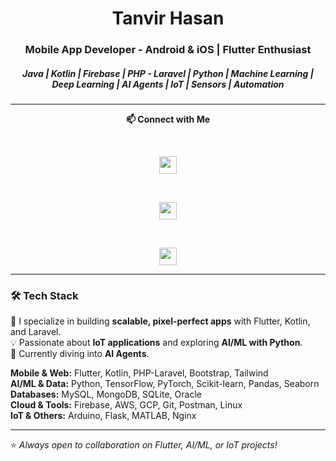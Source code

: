<h1 align="center">Tanvir Hasan</h1>
<h3 align="center">Mobile App Developer - Android & iOS | Flutter Enthusiast </h3>
<h5 align="center">Java | Kotlin | Firebase | PHP - Laravel | Python | Machine Learning | Deep Learning | AI Agents | IoT | Sensors | Automation </h5>
  

---
<div align="center">

  <span><b>📫 Connect with Me</b></span>
  
  &nbsp;&nbsp;&nbsp; <!-- spacing -->
  
  <a href="mailto:tanvirhasanemn@gmail.com">
    <img src="https://img.shields.io/badge/Gmail-D14836?style=for-the-badge&logo=gmail&logoColor=white" height="28"/>
  </a>
  
  &nbsp;&nbsp;&nbsp;
  
  <a href="https://www.linkedin.com/in/tanvirhasanemn/">
    <img src="https://img.shields.io/badge/LinkedIn-0A66C2?style=for-the-badge&logo=linkedin&logoColor=white" height="28"/>
  </a>
  
  &nbsp;&nbsp;&nbsp;
  
  <a href="https://www.facebook.com/tanvirhasan.emn/">
    <img src="https://img.shields.io/badge/Facebook-1877F2?style=for-the-badge&logo=facebook&logoColor=white" height="28"/>
  </a>

</div>







---

### 🛠️ Tech Stack
🚀 I specialize in building **scalable, pixel-perfect apps** with Flutter, Kotlin, and Laravel.  
💡 Passionate about **IoT applications** and exploring **AI/ML with Python**.  
🌱 Currently diving into **AI Agents**.  

**Mobile & Web:** Flutter, Kotlin, PHP-Laravel, Bootstrap, Tailwind  
**AI/ML & Data:** Python, TensorFlow, PyTorch, Scikit-learn, Pandas, Seaborn  
**Databases:** MySQL, MongoDB, SQLite, Oracle  
**Cloud & Tools:** Firebase, AWS, GCP, Git, Postman, Linux  
**IoT & Others:** Arduino, Flask, MATLAB, Nginx  

---

⭐ *Always open to collaboration on Flutter, AI/ML, or IoT projects!*
